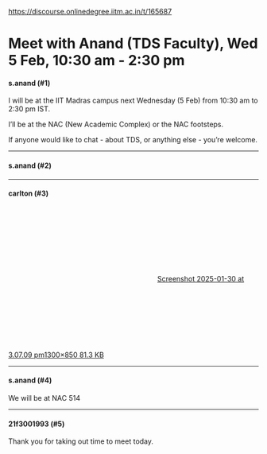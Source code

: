 https://discourse.onlinedegree.iitm.ac.in/t/165687

<html><head><meta charset='utf-8'><title>Meet with Anand (TDS Faculty), Wed 5 Feb, 10:30 am - 2:30 pm</title></head><body>
<h1>Meet with Anand (TDS Faculty), Wed 5 Feb, 10:30 am - 2:30 pm</h1>
<h4>s.anand (#1)</h4>
<p>I will be at the IIT Madras campus next Wednesday (5 Feb) from 10:30 am to 2:30 pm IST.</p>
<p>I’ll be at the NAC (New Academic Complex) or the NAC footsteps.</p>
<p>If anyone would like to chat - about TDS, or anything else - you’re welcome.</p><hr>

<h4>s.anand (#2)</h4>
<hr>

<h4>carlton (#3)</h4>
<p><div class="lightbox-wrapper"><a class="lightbox" data-download-href="/uploads/short-url/8BlTKbC5gXmJ3glnNx7zb0GMNgj.png?dl=1" href="https://europe1.discourse-cdn.com/flex013/uploads/iitm/original/3X/3/c/3c4a546e7bae08a17f873f828185df45aa57f717.png" rel="noopener nofollow ugc" title="Screenshot 2025-01-30 at 3.07.09 pm"><div class="meta"><svg aria-hidden="true" class="fa d-icon d-icon-far-image svg-icon"><use href="#far-image"></use></svg><span class="filename">Screenshot 2025-01-30 at 3.07.09 pm</span><span class="informations">1300×850 81.3 KB</span><svg aria-hidden="true" class="fa d-icon d-icon-discourse-expand svg-icon"><use href="#discourse-expand"></use></svg></div></a></div></p><hr>

<h4>s.anand (#4)</h4>
<p>We will be at NAC 514</p><hr>

<h4>21f3001993 (#5)</h4>
<p>Thank you for taking out time to meet today.